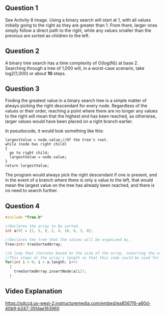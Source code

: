 ## Question 1

See Activity 8 Image. Using a binary search will start at 1, with all values initially going to the right as they are greater than 1. From there, larger ones simply follow a direct path to the right, while any values smaller than the previous are sorted as children to the left.

## Question 2

A binary tree search has a time complexity of O(log(N)) at base 2. Searching through a tree of 1,000 will, in a worst-case scenario, take log2(1,000) or about **10** steps.

## Question 3

Finding the greatest value in a binary search tree is a simple matter of always picking the right descendant for every node. Regardless of the values or their order, reaching a point where there are no longer any values to the right will mean that the highest end has been reached, as otherwise, larger values would have been placed on a right branch earlier.

In pseudocode, it would look something like this:
```
largestValue = node.value;//Of the tree's root.
while (node has right child)
{
  go to right child;
  largestValue = node.value;
}
return largestValue;
```

The program would always pick the right descendant if one is present, and in the event of a branch where there is only a value to the left, that would mean the largest value on the tree has already been reached, and there is no need to search further.

## Question 4

```c++
#include "Tree.h"

//Declares the array to be sorted.
int a[9] = {1, 5, 9, 2, 4, 10, 6, 3, 8};

//Declares the tree that the values will be organized by.
Tree<int> treeSortedArray;

//A loop that iterates based on the size of the array, inserting the value at the spot in to the tree by the binary search tree's own function.
//This stops at the array's length so that this code could be used for other arrays of other sizes, not just the example one given in the question.
for(int i = 0; i < a.length; i++)
  {
    treeSortedArray.insertNode(a[i]);
  }

```

## Video Explanation

https://sdccd.us-west-2.instructuremedia.com/embed/ea8567f6-a60d-40b9-b247-35fdae163960

